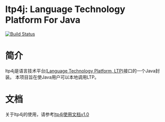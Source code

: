 ltp4j: Language Technology Platform For Java
============================================

[![Build Status](https://travis-ci.org/HIT-SCIR/ltp4j.svg?branch=integrate-test)](https://travis-ci.org/HIT-SCIR/ltp4j)

# 简介

ltp4j是语言技术平台[(Language Technology Platform, LTP)](https://github.com/HIT-SCIR/ltp)接口的一个Java封装。 本项目旨在使Java用户可以本地调用LTP。

# 文档

关于ltp4j的使用，请参考[ltp4j使用文档v1.0](https://github.com/HIT-SCIR/ltp4j/blob/master/doc/ltp4j-document-1.0.md)

